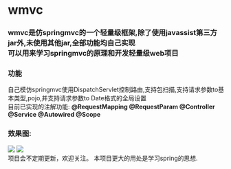 # wmvc
<h3><h3>
wmvc是仿springmvc的一个轻量级框架,除了使用javassist第三方jar外,未使用其他jar,全部功能均自己实现<br>
可以用来学习springmvc的原理和开发轻量级web项目<br>
<h3>功能</h3>
自己模仿springmvc使用DispatchServlet控制路由,支持包扫描,支持请求参数to基本类型,pojo,并支持请求参数to Date格式的全局设置<br>
目前已实现的注解功能:
<strong>
@RequestMapping
@RequestParam
@Controller
@Service
@Autowired
@Scope
</strong>
<h3>效果图:</h3>
<img src = "https://github.com/Wayming233/wmvc/blob/master/img/image1.png">
<img src = "https://github.com/Wayming233/wmvc/blob/master/img/image2.png">
<br>
项目会不定期更新，欢迎关注。 本项目更大的用处是学习spring的思想.


